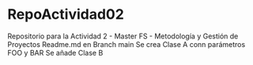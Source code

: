 # RepoActividad02
Repositorio para la Actividad 2 - Master FS - Metodología y Gestión de Proyectos
Readme.md en Branch main
Se crea Clase A conn parámetros FOO y BAR
Se añade Clase B
